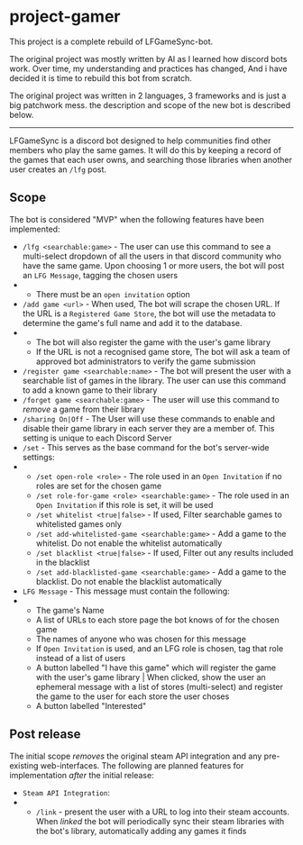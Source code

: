 # project-gamer

This project is a complete rebuild of LFGameSync-bot.

The original project was mostly written by AI as I learned how discord bots work. Over time, my understanding and practices has changed, And i have decided it is time to rebuild this bot from scratch.

The original project was written in 2 languages, 3 frameworks and is just a big patchwork mess. the description and scope of the new bot is described below.

----

LFGameSync is a discord bot designed to help communities find other members who play the same games.
It will do this by keeping a record of the games that each user owns, and searching those libraries when another user creates an `/lfg` post.

## Scope

The bot is considered "MVP" when the following features have been implemented:
- `/lfg <searchable:game>` - The user can use this command to see a multi-select dropdown of all the users in that discord community who have the same game. Upon choosing 1 or more users, the bot will post an `LFG Message`, tagging the chosen users
- - There must be an `open invitation` option
- `/add game <url>` - When used, The bot will scrape the chosen URL. If the URL is a `Registered Game Store`, the bot will use the metadata to determine the game's full name and add it to the database.
- - The bot will also register the game with the user's game library
  - If the URL is not a recognised game store, The bot will ask a team of approved bot administrators to verify the game submission
- `/register game <searchable:name>` - The bot will present the user with a searchable list of games in the library. The user can use this command to add a known game to their library
- `/forget game <searchable:game>` - The user will use this command to _remove_ a game from their library
- `/sharing On|Off` - The User will use these commands to enable and disable their game library in each server they are a member of. This setting is unique to each Discord Server
- `/set` - This serves as the base command for the bot's server-wide settings:
- - `/set open-role <role>` - The role used in an `Open Invitation` if no roles are set for the chosen game
  - `/set role-for-game <role> <searchable:game>` - The role used in an `Open Invitation` if this role is set, it will be used
  - `/set whitelist <true|false>` - If used, Filter searchable games to whitelisted games only
  - `/set add-whitelisted-game <searchable:game>` - Add a game to the whitelist. Do not enable the whitelist automatically
  - `/set blacklist <true|false>` - If used, Filter out any results included in the blacklist
  - `/set add-blacklisted-game <searchable:game>` - Add a game to the blacklist. Do not enable the blacklist automatically
- `LFG Message` - This message must contain the following:
- - The game's Name
  - A list of URLs to each store page the bot knows of for the chosen game
  - The names of anyone who was chosen for this message
  - If `Open Invitation` is used, and an LFG role is chosen, tag that role instead of a list of users
  - A button labelled "I have this game" which will register the game with the user's game library | When clicked, show the user an ephemeral message with a list of stores (multi-select) and register the game to the user for each store the user choses
  - A button labelled "Interested"
 
## Post release
The initial scope _removes_ the original steam API integration and any pre-existing web-interfaces. The following are planned features for implementation _after_ the initial release:
- `Steam API Integration`:
- - `/link` - present the user with a URL to log into their steam accounts. When _linked_ the bot will periodically sync their steam libraries with the bot's library, automatically adding any games it finds
